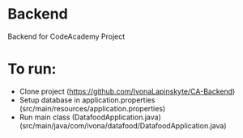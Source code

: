 # Backend
Backend for CodeAcademy Project

# To run:
- Clone project (https://github.com/IvonaLapinskyte/CA-Backend)
- Setup database in application.properties (src/main/resources/application.properties)
- Run main class (DatafoodApplication.java) (src/main/java/com/ivona/datafood/DatafoodApplication.java)
